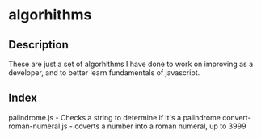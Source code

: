 # algorhithms

## Description
These are just a set of algorhithms I have done to work on improving as a developer, and to better learn fundamentals of javascript.

## Index
palindrome.js - Checks a string to determine if it's a palindrome
convert-roman-numeral.js - coverts a number into a roman numeral, up to 3999

